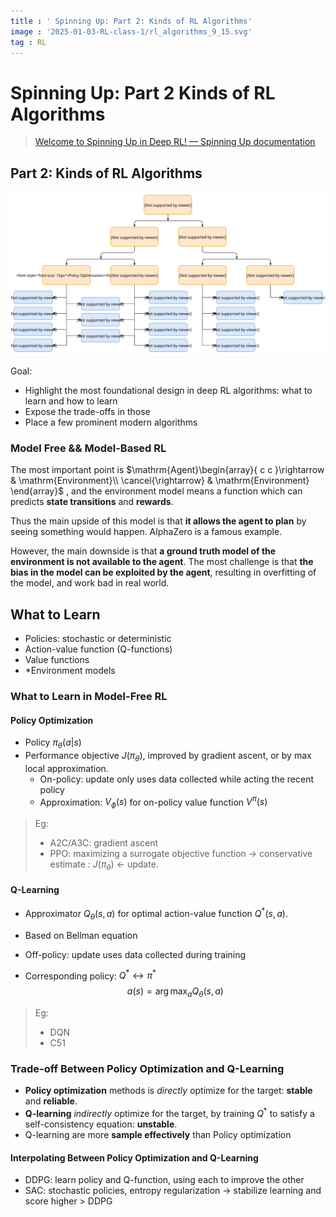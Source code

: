 ```yaml
---
title : ' Spinning Up: Part 2: Kinds of RL Algorithms'
image : '2025-01-03-RL-class-1/rl_algorithms_9_15.svg'
tag : RL
---
```



<!--more-->

# Spinning Up: Part 2 Kinds of RL Algorithms

> [Welcome to Spinning Up in Deep RL! — Spinning Up documentation](https://spinningup.openai.com/en/latest/)

## Part 2: Kinds of RL Algorithms

![../_images/rl_algorithms_9_15.svg](../images/2025-01-03-RL-class-1/rl_algorithms_9_15.svg)

Goal: 

- Highlight the most foundational design in deep RL algorithms: what to learn and how to learn
- Expose the trade-offs in those
- Place a few prominent modern algorithms

### Model Free && Model-Based RL

The most important point is $\mathrm{Agent}\begin{array}{ c c }\rightarrow  & \mathrm{Environment}\\
\cancel{\rightarrow} & \mathrm{Environment}
\end{array}$ , and the environment model means a function which can predicts **state transitions** and **rewards**.

Thus the main upside of this model is that **it allows the agent to plan** by  seeing something would happen. AlphaZero is a famous example.

However, the main downside is that **a ground truth model of the environment is not available to the agent**. The most challenge is that **the bias in the model can be exploited by the agent**, resulting in overfitting of the model, and work bad in real world.

## What to Learn

- Policies: stochastic or deterministic
- Action-value function (Q-functions)
- Value functions
- \*Environment models



### What to Learn in Model-Free RL

#### Policy Optimization

- Policy $\pi_\theta(a|s)$
- Performance objective $J(\pi_\theta)$, improved by gradient ascent, or by max local approximation.
  - On-policy: update only uses data collected while acting the recent  policy
  - Approximation: $V_\phi(s)$ for on-policy value function $V^\pi(s)$

> Eg:
>
> - A2C/A3C:  gradient ascent
> - PPO: maximizing a surrogate objective function -> conservative estimate : $J(\pi_\theta)$ <- update.

#### Q-Learning

- Approximator $Q_\theta(s,a)$ for optimal action-value function $Q^*(s,a)$.

- Based on Bellman equation

- Off-policy: update uses data collected during training

- Corresponding policy: $Q^* \leftrightarrow \pi^*$ 
  $$
  a(s) = \arg \max_a Q_\theta(s,a)
  $$

> Eg:
>
> - DQN
> - C51

### Trade-off Between Policy Optimization and Q-Learning

- **Policy optimization** methods is *directly* optimize for the target: **stable** and **reliable**.
- **Q-learning** *indirectly* optimize for the target, by training $Q^*$ to satisfy a self-consistency equation: **unstable**.
- Q-learning are more **sample effectively** than Policy optimization



#### Interpolating Between Policy Optimization and Q-Learning

- DDPG: learn policy and Q-function, using each to improve the other
- SAC: stochastic policies, entropy regularization -> stabilize learning and score higher > DDPG

